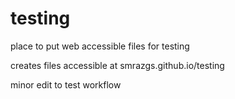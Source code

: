 testing
=======

place to put web accessible files for testing

creates files accessible at smrazgs.github.io/testing


minor edit to test workflow
